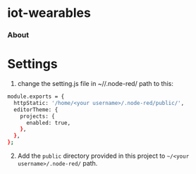 iot-wearables
=============

### About


# Settings

1. change the setting.js file in ~/<your username>/.node-red/ path to this:

```bash
module.exports = {
  httpStatic: '/home/<your username>/.node-red/public/',
  editorTheme: {
    projects: {
      enabled: true,
    },
  },
};
```

2. Add the `public` directory provided in this project to `~/<your username>/.node-red/` path.
